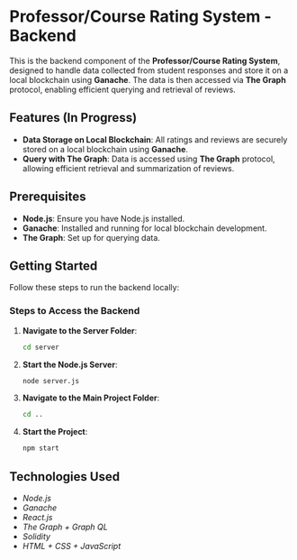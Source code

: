 # Professor/Course Rating System - Backend

This is the backend component of the **Professor/Course Rating System**, designed to handle data collected from student responses and store it on a local blockchain using **Ganache**. The data is then accessed via **The Graph** protocol, enabling efficient querying and retrieval of reviews.

## Features (In Progress)
- **Data Storage on Local Blockchain**: All ratings and reviews are securely stored on a local blockchain using **Ganache**.
- **Query with The Graph**: Data is accessed using **The Graph** protocol, allowing efficient retrieval and summarization of reviews.

## Prerequisites
- **Node.js**: Ensure you have Node.js installed.
- **Ganache**: Installed and running for local blockchain development.
- **The Graph**: Set up for querying data.

## Getting Started

Follow these steps to run the backend locally:

### Steps to Access the Backend

1. **Navigate to the Server Folder**:
   ```bash
   cd server
   ```
2. **Start the Node.js Server**:
   ```bash
   node server.js
   ```
3. **Navigate to the Main Project Folder**:
   ```bash
   cd ..
   ```
4. **Start the Project**:
   ```bash
   npm start
   ```
## Technologies Used
-  *Node.js*
-  *Ganache*
-  *React.js*
-  *The Graph + Graph QL*
-  *Solidity*
-  *HTML + CSS + JavaScript*
